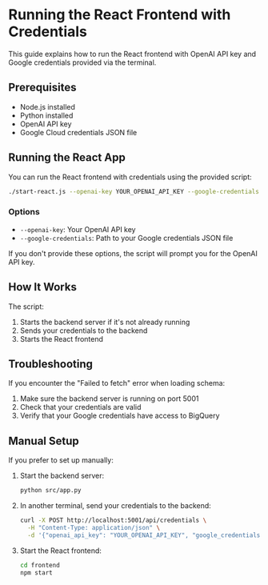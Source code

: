 # Running the React Frontend with Credentials

This guide explains how to run the React frontend with OpenAI API key and Google credentials provided via the terminal.

## Prerequisites

- Node.js installed
- Python installed
- OpenAI API key
- Google Cloud credentials JSON file

## Running the React App

You can run the React frontend with credentials using the provided script:

```bash
./start-react.js --openai-key YOUR_OPENAI_API_KEY --google-credentials path/to/your/google-credentials.json
```

### Options

- `--openai-key`: Your OpenAI API key
- `--google-credentials`: Path to your Google credentials JSON file

If you don't provide these options, the script will prompt you for the OpenAI API key.

## How It Works

The script:

1. Starts the backend server if it's not already running
2. Sends your credentials to the backend
3. Starts the React frontend

## Troubleshooting

If you encounter the "Failed to fetch" error when loading schema:

1. Make sure the backend server is running on port 5001
2. Check that your credentials are valid
3. Verify that your Google credentials have access to BigQuery

## Manual Setup

If you prefer to set up manually:

1. Start the backend server:
   ```bash
   python src/app.py
   ```

2. In another terminal, send your credentials to the backend:
   ```bash
   curl -X POST http://localhost:5001/api/credentials \
     -H "Content-Type: application/json" \
     -d '{"openai_api_key": "YOUR_OPENAI_API_KEY", "google_credentials": CONTENTS_OF_YOUR_GOOGLE_CREDENTIALS_JSON}'
   ```

3. Start the React frontend:
   ```bash
   cd frontend
   npm start
   ```
